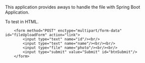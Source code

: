 This application provides aways to handle the file with Spring Boot Application.

To test in HTML.

``` 
    <form method="POST" enctype="multipart/form-data" id="fileUploadForm" action="link">
        <input type="text" name="id"/><br/>
        <input type="text" name="name"/><br/><br/>
        <input type="file" name="photo"/><br/><br/>
        <input type="submit" value="Submit" id="btnSubmit"/>
    </form>
```
